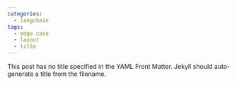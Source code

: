 ```yaml
---
categories:
  - langchain
tags:
  - edge case
  - layout
  - title
---
```


This post has no title specified in the YAML Front Matter. Jekyll should auto-generate a title from the filename.